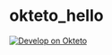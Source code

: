 # okteto_hello

[![Develop on Okteto](https://okteto.com/develop-okteto.svg)](https://cloud.okteto.com/deploy)

